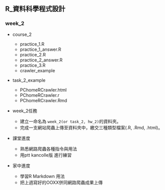 ## R_資料科學程式設計

### week_2

- course_2
    - practice_1.R
    - practice_1_answer.R
    - practice_2.R
    - practice_2_answer.R
    - practice_3.R
    - crawler_example

- task_2_example
    - PChomeRCrawler.html
    - PChomeRCrawler.r
    - PChomeRCrawler.Rmd

- week_2任務
    - 建立一命名為 `week_2(or task_2, hw_2)`的資料夾。
    - 完成一支網站爬蟲上傳至資料夾中，繳交三種類型檔案(.R, .Rmd, .html)。

- 課堂進度
    - 熟悉網路爬蟲各種指令與用法
    - 用ptt kancolle版 進行練習

- 家中進度
    - 學習R Markdown 用法
    - 把上週寫好的OOXX併同網路爬蟲成果上傳
